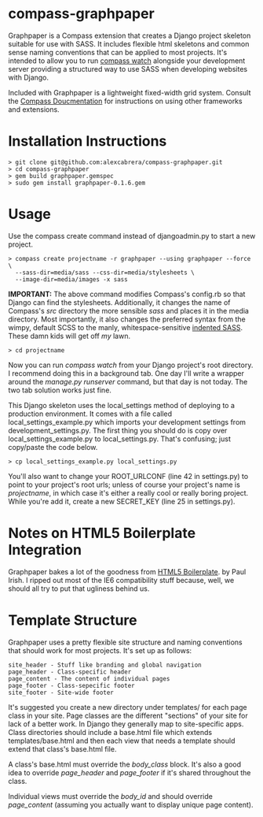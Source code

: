 # compass-graphpaper

Graphpaper is a Compass extension that creates a Django project 
skeleton suitable for use with SASS. It includes flexible html skeletons and 
common sense naming conventions that can be applied to most projects. It's 
intended to allow you to run [compass watch](http://compass-style.org/docs/tutorials/command-line/) 
alongside your development server providing a structured way to use SASS when 
developing websites with Django.

Included with Graphpaper is a lightweight fixed-width grid system. Consult 
the [Compass Doucmentation](http://compass-style.org/docs/) for instructions 
on using other frameworks and extensions.

# Installation Instructions

    > git clone git@github.com:alexcabrera/compass-graphpaper.git
    > cd compass-graphpaper
    > gem build graphpaper.gemspec
    > sudo gem install graphpaper-0.1.6.gem

# Usage

Use the compass create command instead of djangoadmin.py to start a new 
project.

    > compass create projectname -r graphpaper --using graphpaper --force \
      --sass-dir=media/sass --css-dir=media/stylesheets \
	  --image-dir=media/images -x sass

__IMPORTANT:__ The above command modifies Compass's config.rb so that Django
can find the stylesheets. Additionally, it changes the name of Compass's *src*
directory the more sensible *sass* and places it in the media directory. Most
importantly, it also changes the preferred syntax from the wimpy, default SCSS
to the manly, whitespace-sensitive [indented SASS](http://bit.ly/cUmklc). 
These damn kids will get off *my* lawn.

    > cd projectname
    
Now you can run *compass watch* from your Django project's root directory. I 
recommend doing this in a background tab. One day I'll write a wrapper around
the *manage.py runserver* command, but that day is not today. The two tab 
solution works just fine.

This Django skeleton uses the local_settings method of deploying to a 
production environment. It comes with a file called local_settings\_example.py
which imports your development settings from development_settings.py. The 
first thing you should do is copy over local_settings\_example.py to 
local_settings.py. That's confusing; just copy/paste the code below.

    > cp local_settings_example.py local_settings.py

You'll also want to change your ROOT_URLCONF (line 42 in settings.py) to point
to your project's root urls; unless of course your project's name is 
*projectname*, in which case it's either a really cool or really boring 
project. While you're add it, create a new SECRET_KEY (line 25 in settings.py).

# Notes on HTML5 Boilerplate Integration #

Graphpaper bakes a lot of the goodness from [HTML5 Boilerplate](http://html5boilerplate.com).
by Paul Irish. I ripped out most of the IE6 compatibility stuff because, well,
we should all try to put that ugliness behind us.

# Template Structure #

Graphpaper uses a pretty flexible site structure and naming conventions that
should work for most projects. It's set up as follows:
	
	site_header - Stuff like branding and global navigation
	page_header - Class-specific header
	page_content - The content of individual pages
	page_footer - Class-sepecific footer
	site_footer - Site-wide footer

It's suggested you create a new directory under templates/ for each page class
in your site. Page classes are the different "sections" of your site for lack
of a better work. In Django they generally map to site-specific apps. Class
directories should include a base.html file which extends templates/base.html
and then each view that needs a template should extend that class's base.html
file. 

A class's base.html must override the *body_class* block. It's also a good 
idea to override *page_header* and *page_footer* if it's shared throughout the
class. 

Individual views must override the *body_id* and should override 
*page_content* (assuming you actually want to display unique page content).